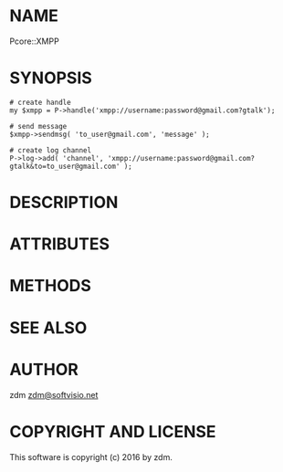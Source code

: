 # NAME

Pcore::XMPP

# SYNOPSIS

    # create handle
    my $xmpp = P->handle('xmpp://username:password@gmail.com?gtalk');

    # send message
    $xmpp->sendmsg( 'to_user@gmail.com', 'message' );

    # create log channel
    P->log->add( 'channel', 'xmpp://username:password@gmail.com?gtalk&to=to_user@gmail.com' );

# DESCRIPTION

# ATTRIBUTES

# METHODS

# SEE ALSO

# AUTHOR

zdm <zdm@softvisio.net>

# COPYRIGHT AND LICENSE

This software is copyright (c) 2016 by zdm.
